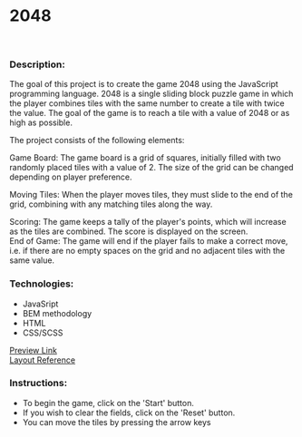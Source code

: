 # 2048

<br/>

### Description:
The goal of this project is to create the game 2048 using the JavaScript programming language. 2048 is a single sliding block puzzle game in which the player combines tiles with the same number to create a tile with twice the value. The goal of the game is to reach a tile with a value of 2048 or as high as possible.

The project consists of the following elements:

Game Board: The game board is a grid of squares, initially filled with two randomly placed tiles with a value of 2. The size of the grid can be changed depending on player preference.

Moving Tiles: When the player moves tiles, they must slide to the end of the grid, combining with any matching tiles along the way.

Scoring: The game keeps a tally of the player's points, which will increase as the tiles are combined. The score is displayed on the screen.
<br />
End of Game: The game will end if the player fails to make a correct move, i.e. if there are no empty spaces on the grid and no adjacent tiles with the same value.
<br/>


### Technologies:

- JavaSript
- BEM methodology
- HTML
- CSS/SCSS


[Preview Link](https://vitaliidox.github.io/game_2048/) <br/>
[Layout Reference](https://play2048.co/)

### Instructions:
- To begin the game, click on the 'Start' button.
- If you wish to clear the fields, click on the 'Reset' button.
- You can move the tiles by pressing the arrow keys
